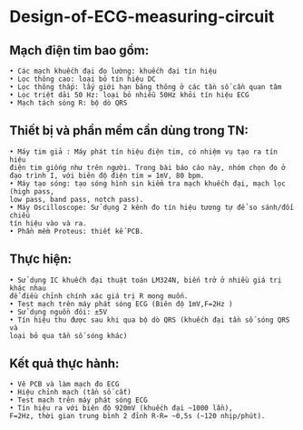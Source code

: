 # Design-of-ECG-measuring-circuit
## Mạch điện tim bao gồm:
    • Các mạch khuếch đại đo lường: khuếch đại tín hiệu 
    • Lọc thông cao: loại bỏ tín hiệu DC
    • Lọc thông thấp: lấy giới hạn băng thông ở các tần số cần quan tâm
    • Lọc triệt dải 50 Hz: loại bỏ nhiễu 50Hz khỏi tín hiệu ECG
    • Mạch tách sóng R: bộ dò QRS
    
## Thiết bị và phần mềm cần dùng trong TN:
    • Máy tim giả : Máy phát tín hiệu điện tim, có nhiệm vụ tạo ra tín hiệu
    điện tim giống như trên người. Trong bài báo cáo này, nhóm chọn đo ở 
    đạo trình I, với biên độ điện tim = 1mV, 80 bpm.
    • Máy tạo sóng: tạo sóng hình sin kiểm tra mạch khuếch đại, mạch lọc (high pass, 
    low pass, band pass, notch pass).
    • Máy Oscilloscope: Sử dụng 2 kênh đo tín hiệu tương tự để so sánh/đối chiếu 
    tín hiệu vào và ra.
    • Phần mềm Proteus: thiết kế PCB.
    
## Thực hiện:
    • Sử dụng IC khuếch đại thuật toán LM324N, biến trở ở nhiều giá trị khác nhau 
    để điều chỉnh chính xác giá trị R mong muốn.
    • Test mạch trên máy phát sóng ECG (Biên độ 1mV,F=2Hz )
    • Sử dụng nguồn đôi: ±5V
    • Tín hiệu thu được sau khi qua bộ dò QRS (khuếch đại tần số sóng QRS và 
    loại bỏ qua tần số sóng khác)
    
## Kết quả thực hành:
    • Vẽ PCB và làm mạch đo ECG
    • Hiệu chỉnh mạch (tần số cắt)
    • Test mạch trên máy phát sóng ECG 
    • Tín hiệu ra với biên độ 920mV (khuếch đại ~1000 lần),  
    F=2Hz, thời gian trung bình 2 đỉnh R-R= ~0,5s (~120 nhịp/phút).
